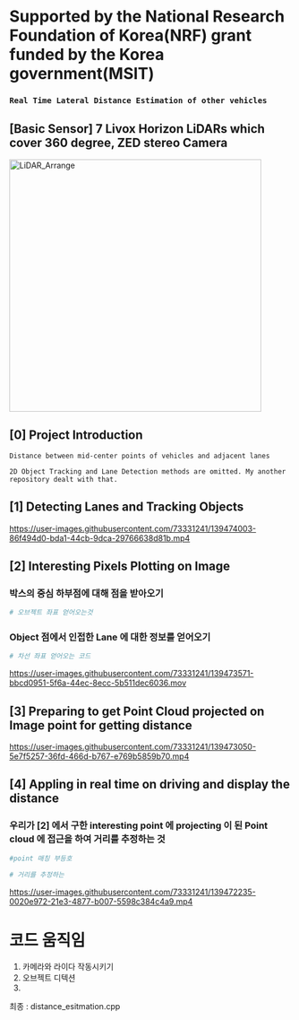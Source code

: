 # Supported by the National Research Foundation of Korea(NRF) grant funded by the Korea government(MSIT)

### `Real Time Lateral Distance Estimation of other vehicles`

## [Basic Sensor] 7 Livox Horizon LiDARs which cover 360 degree, ZED stereo Camera
<img width="450" alt="LiDAR_Arrange" src="https://user-images.githubusercontent.com/73331241/139469477-5e33ac45-71a2-47df-b833-db787c210d53.jpg">

## [0] Project Introduction

`Distance between mid-center points of vehicles and adjacent lanes`


`2D Object Tracking and Lane Detection methods are omitted. My another repository dealt with that.`

## [1] Detecting Lanes and Tracking Objects

https://user-images.githubusercontent.com/73331241/139474003-86f494d0-bda1-44cb-9dca-29766638d81b.mp4

## [2] Interesting Pixels Plotting on Image

### 박스의 중심 하부점에 대해 점을 받아오기

```python
# 오브젝트 좌표 얻어오는것
```
### Object 점에서 인접한 Lane 에 대한 정보를 얻어오기

```python
# 차선 좌표 얻어오는 코드
```

https://user-images.githubusercontent.com/73331241/139473571-bbcd0951-5f6a-44ec-8ecc-5b511dec6036.mov

## [3] Preparing to get Point Cloud projected on Image point for getting distance

https://user-images.githubusercontent.com/73331241/139473050-5e7f5257-36fd-466d-b767-e769b5859b70.mp4

## [4] Appling in real time on driving and display the distance

### 우리가 [2] 에서 구한 interesting point 에 projecting 이 된 Point cloud 에 접근을 하여 거리를 추정하는 것

```python
#point 매칭 부등호 
```

```python
# 거리를 추정하는 
```

https://user-images.githubusercontent.com/73331241/139472235-0020e972-21e3-4877-b007-5598c384c4a9.mp4



# 코드 움직임
1. 카메라와 라이다 작동시키기
2. 오브젝트 디텍션
3.
최종 : distance_esitmation.cpp
